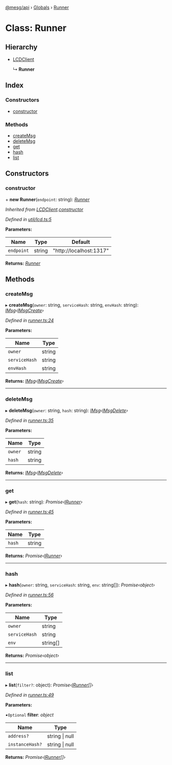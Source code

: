 [@mesg/api](../README.md) › [Globals](../globals.md) › [Runner](runner.md)

# Class: Runner

## Hierarchy

* [LCDClient](lcdclient.md)

  ↳ **Runner**

## Index

### Constructors

* [constructor](runner.md#constructor)

### Methods

* [createMsg](runner.md#createmsg)
* [deleteMsg](runner.md#deletemsg)
* [get](runner.md#get)
* [hash](runner.md#hash)
* [list](runner.md#list)

## Constructors

###  constructor

\+ **new Runner**(`endpoint`: string): *[Runner](runner.md)*

*Inherited from [LCDClient](lcdclient.md).[constructor](lcdclient.md#constructor)*

*Defined in [util/lcd.ts:5](https://github.com/mesg-foundation/js-sdk/blob/6f7dc6f/packages/api/src/util/lcd.ts#L5)*

**Parameters:**

Name | Type | Default |
------ | ------ | ------ |
`endpoint` | string | "http://localhost:1317" |

**Returns:** *[Runner](runner.md)*

## Methods

###  createMsg

▸ **createMsg**(`owner`: string, `serviceHash`: string, `envHash`: string): *[IMsg](../globals.md#imsg)‹[IMsgCreate](../globals.md#imsgcreate)›*

*Defined in [runner.ts:24](https://github.com/mesg-foundation/js-sdk/blob/6f7dc6f/packages/api/src/runner.ts#L24)*

**Parameters:**

Name | Type |
------ | ------ |
`owner` | string |
`serviceHash` | string |
`envHash` | string |

**Returns:** *[IMsg](../globals.md#imsg)‹[IMsgCreate](../globals.md#imsgcreate)›*

___

###  deleteMsg

▸ **deleteMsg**(`owner`: string, `hash`: string): *[IMsg](../globals.md#imsg)‹[IMsgDelete](../globals.md#imsgdelete)›*

*Defined in [runner.ts:35](https://github.com/mesg-foundation/js-sdk/blob/6f7dc6f/packages/api/src/runner.ts#L35)*

**Parameters:**

Name | Type |
------ | ------ |
`owner` | string |
`hash` | string |

**Returns:** *[IMsg](../globals.md#imsg)‹[IMsgDelete](../globals.md#imsgdelete)›*

___

###  get

▸ **get**(`hash`: string): *Promise‹[IRunner](../globals.md#irunner)›*

*Defined in [runner.ts:45](https://github.com/mesg-foundation/js-sdk/blob/6f7dc6f/packages/api/src/runner.ts#L45)*

**Parameters:**

Name | Type |
------ | ------ |
`hash` | string |

**Returns:** *Promise‹[IRunner](../globals.md#irunner)›*

___

###  hash

▸ **hash**(`owner`: string, `serviceHash`: string, `env`: string[]): *Promise‹object›*

*Defined in [runner.ts:56](https://github.com/mesg-foundation/js-sdk/blob/6f7dc6f/packages/api/src/runner.ts#L56)*

**Parameters:**

Name | Type |
------ | ------ |
`owner` | string |
`serviceHash` | string |
`env` | string[] |

**Returns:** *Promise‹object›*

___

###  list

▸ **list**(`filter?`: object): *Promise‹[IRunner](../globals.md#irunner)[]›*

*Defined in [runner.ts:49](https://github.com/mesg-foundation/js-sdk/blob/6f7dc6f/packages/api/src/runner.ts#L49)*

**Parameters:**

▪`Optional`  **filter**: *object*

Name | Type |
------ | ------ |
`address?` | string &#124; null |
`instanceHash?` | string &#124; null |

**Returns:** *Promise‹[IRunner](../globals.md#irunner)[]›*
